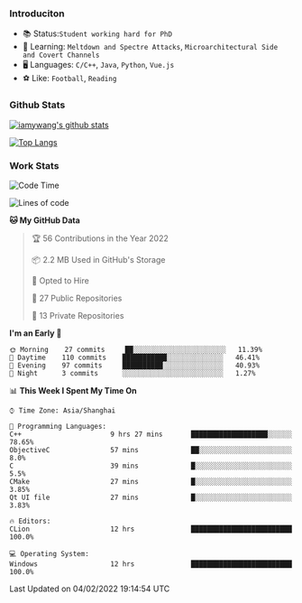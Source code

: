 ### Introduciton

- 📚 Status:`Student working hard for PhD`
- 🔎 Learning: `Meltdown and Spectre Attacks`, `Microarchitectural Side and Covert Channels`
- 🖥️ Languages: `C/C++`, `Java`, `Python`, `Vue.js`
- ⚽ Like: `Football`, `Reading`

### Github Stats

[![iamywang's github stats](https://github-readme-stats.vercel.app/api?username=iamywang&count_private=true&show_icons=true)]()

[![Top Langs](https://github-readme-stats.vercel.app/api/top-langs/?username=iamywang&layout=compact)]()

### Work Stats

<!--START_SECTION:waka-->
![Code Time](http://img.shields.io/badge/Code%20Time-95%20hrs%2041%20mins-blue)

![Lines of code](https://img.shields.io/badge/From%20Hello%20World%20I%27ve%20Written-537%20Thousand%20lines%20of%20code-blue)

**🐱 My GitHub Data** 

> 🏆 56 Contributions in the Year 2022
 > 
> 📦 2.2 MB Used in GitHub's Storage 
 > 
> 💼 Opted to Hire
 > 
> 📜 27 Public Repositories 
 > 
> 🔑 13 Private Repositories  
 > 
**I'm an Early 🐤** 

```text
🌞 Morning    27 commits     ██░░░░░░░░░░░░░░░░░░░░░░░   11.39% 
🌆 Daytime    110 commits    ███████████░░░░░░░░░░░░░░   46.41% 
🌃 Evening    97 commits     ██████████░░░░░░░░░░░░░░░   40.93% 
🌙 Night      3 commits      ░░░░░░░░░░░░░░░░░░░░░░░░░   1.27%

```


📊 **This Week I Spent My Time On** 

```text
⌚︎ Time Zone: Asia/Shanghai

💬 Programming Languages: 
C++                      9 hrs 27 mins       ███████████████████░░░░░░   78.65% 
ObjectiveC               57 mins             ██░░░░░░░░░░░░░░░░░░░░░░░   8.0% 
C                        39 mins             █░░░░░░░░░░░░░░░░░░░░░░░░   5.5% 
CMake                    27 mins             █░░░░░░░░░░░░░░░░░░░░░░░░   3.85% 
Qt UI file               27 mins             █░░░░░░░░░░░░░░░░░░░░░░░░   3.83%

🔥 Editors: 
CLion                    12 hrs              █████████████████████████   100.0%

💻 Operating System: 
Windows                  12 hrs              █████████████████████████   100.0%

```


 Last Updated on 04/02/2022 19:14:54 UTC
<!--END_SECTION:waka-->
